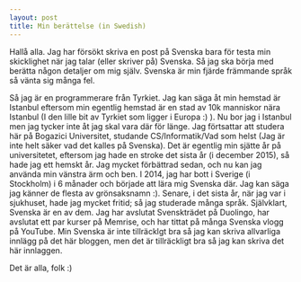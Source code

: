 ```yaml
---
layout: post
title: Min berättelse (in Swedish)
---
```


Hallå alla. Jag har försökt skriva en post på Svenska bara för testa min skicklighet när jag talar (eller skriver på) Svenska. Så jag ska börja med berätta någon detaljer om mig själv. Svenska är min fjärde främmande språk så vänta sig många fel.

Så jag är en programmerare från Tyrkiet. Jag kan säga åt min hemstad är Istanbul eftersom min egentlig hemstad är en stad av 10k manniskor nära Istanbul (I den lille bit av Tyrkiet som ligger i Europa :) ). Nu bor jag i Istanbul men jag tycker inte åt jag skal vara där för länge. Jag förtsattar att studera här på Bogazici Universitet, studande CS/Informatik/Vad som helst (Jag är inte helt säker vad det kalles på Svenska). Det är egentlig min sjätte år på universitetet, eftersom jag hade en stroke det sista år (i december 2015), så hade jag ett hemskt år. Jag mycket förbättrad sedan, och nu kan jag använda min vänstra ärm och ben. I 2014, jag har bott i Sverige (i Stockholm) i 6 månader och började att lära mig Svenska där. Jag kan säga jag känner de flesta av grönsaksnamn :). Senare, i det sista år, när jag var i sjukhuset, hade jag mycket fritid; så jag studerade många språk. Självklart, Svenska är en av dem. Jag har avslutat Svenskträdet på Duolingo, har avslutat ett par kurser på Memrise, och har tittat på många Svenska vlogg på YouTube. Min Svenska är inte tillräcklgt bra så jag kan skriva allvarliga innlägg på det här bloggen, men det är tillräckligt bra så jag kan skriva det här innlaggen. 

Det är alla, folk :)
